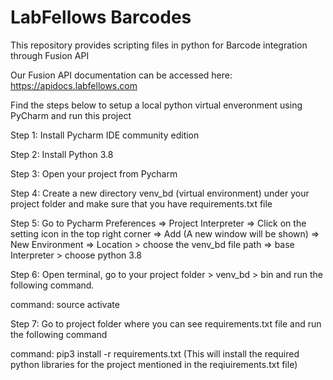 # LabFellows Barcodes

This repository provides scripting files in python for Barcode integration through Fusion API

Our Fusion API documentation can be accessed here: https://apidocs.labfellows.com


Find the steps below to setup a local python virtual enveronment using PyCharm and run this project

Step 1: Install Pycharm IDE community edition

Step 2: Install Python 3.8

Step 3: Open your project from Pycharm

Step 4: Create a new directory venv_bd (virtual environment) under your project folder and make sure that you have requirements.txt file

Step 5: Go to Pycharm Preferences => Project Interpreter => Click on the setting icon in the top right corner => Add (A new window will be shown) => New Environment => Location > choose the venv_bd file path => base Interpreter > choose python 3.8

Step 6: Open terminal, go to your project folder > venv_bd > bin and run the following command.

command: source activate

Step 7: Go to project folder where you can see requirements.txt file and run the following command

command: pip3 install -r requirements.txt  (This will install the required python libraries for the project mentioned in the reqiuirements.txt file)